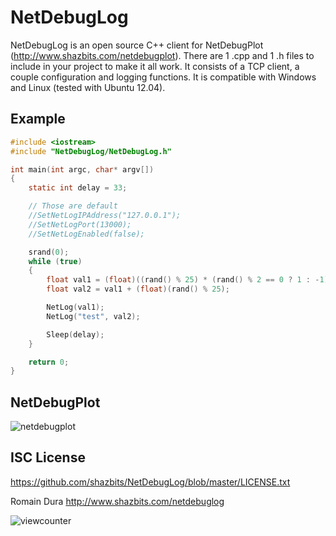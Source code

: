 NetDebugLog
===========

NetDebugLog is an open source C++ client for NetDebugPlot (http://www.shazbits.com/netdebugplot). There are 1 .cpp and 1 .h files to include in your project to make it all work. It consists of a TCP client, a couple configuration and logging functions. It is compatible with Windows and Linux (tested with Ubuntu 12.04).


## Example

```c
#include <iostream>
#include "NetDebugLog/NetDebugLog.h"

int main(int argc, char* argv[])
{
	static int delay = 33;

	// Those are default
	//SetNetLogIPAddress("127.0.0.1");
	//SetNetLogPort(13000);
	//SetNetLogEnabled(false);

	srand(0);
	while (true)
	{
		float val1 = (float)((rand() % 25) * (rand() % 2 == 0 ? 1 : -1));
		float val2 = val1 + (float)(rand() % 25);

		NetLog(val1);
		NetLog("test", val2);

		Sleep(delay);
	}

	return 0;
}
```

## NetDebugPlot

![netdebugplot](http://www.shazbits.com/images/netdebugplot-unzoom.png)


## ISC License

https://github.com/shazbits/NetDebugLog/blob/master/LICENSE.txt

Romain Dura
http://www.shazbits.com/netdebuglog

![viewcounter](http://www.shazbits.com/viewcounter.png)
